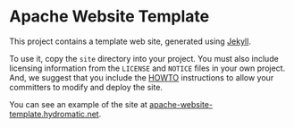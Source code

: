 <!--
{% comment %}
Licensed to the Apache Software Foundation (ASF) under one or more
contributor license agreements.  See the NOTICE file distributed with
this work for additional information regarding copyright ownership.
The ASF licenses this file to you under the Apache License, Version 2.0
(the "License"); you may not use this file except in compliance with
the License.  You may obtain a copy of the License at

http://www.apache.org/licenses/LICENSE-2.0

Unless required by applicable law or agreed to in writing, software
distributed under the License is distributed on an "AS IS" BASIS,
WITHOUT WARRANTIES OR CONDITIONS OF ANY KIND, either express or implied.
See the License for the specific language governing permissions and
limitations under the License.
{% endcomment %}
-->

# Apache Website Template

This project contains a template web site, generated using
[Jekyll](https://jekyllrb.com/).

To use it, copy the `site` directory into your project.  You must also
include licensing information from the `LICENSE` and `NOTICE` files in
your own project. And, we suggest that you include the
[HOWTO](HOWTO.md) instructions to allow your committers to modify and deploy the site.

You can see an example of the site at
[apache-website-template.hydromatic.net](https://apache-website-template.hydromatic.net/).
